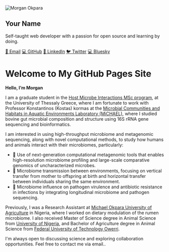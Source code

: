   <div class="sidebar">
    <img src="https://x.com/morganokpara/photo/morganokpara" alt="Morgan Okpara">
    <h2>Your Name</h2>
    <p>Self-taught web developer with a passion for open source and learning by doing.</p>
    <a href="mailto:mokpara@uth.gr">📧 Email</a>
    <a href="https://github.com/morganokpara" target="_blank">💻 GitHub</a>
    <a href="https://linkedin.com/in/morgan-o-okpara-66a23325" target="_blank">💼 LinkedIn</a>
    <a href="https://twitter.com/morganokpara" target="_blank">🐦 Twitter</a>
    <a href="https://bsky.app/profile/morganokpara.bsky.social" target="_blank">💻 Bluesky</a>
  </div>

  <div class="content">
    <h1>Welcome to My GitHub Pages Site</h1>


**Hello, I’m Morgan**

I am a graduate student in the [Host Microbe Interactions MSc program](https://hosmic.uth.gr), at the University of Thessaly Greece, where I am fortunate to work with Professor Konstantinos (Kostas) kormas at the [Microbial Communities and Habitats in Aquatic Environments Laboratory (MiCHAEL)](https://sites.google.com/site/kkormas), where I studied bovine gut microbial composition and structure using 16S rRNA gene sequencing and bioinformatics.

I am interested in using high-throughput microbiome and metagenomic sequencing, along with novel computational methods, to study how humans and animals interact with their microbiomes, particularly:
- 🧬 Use of next-generation computational metagenomic tools that enables high-resolution microbiome profiling and large-scale comparative genomics of uncharacterized microbes.  
- 👶 Microbiome transmission between environments, focusing on vertical transfer from mother to offspring at birth and horizontal transfer between individuals sharing the same environment. 
- 🦠 Microbiome influence on pathogen virulence and antibiotic resistance in infections by integrating longitudinal microbiome and pathogen sequencing.  

Previously, I was a Research Assistant at [Michael Okpara University of Agriculture](https://mouau.edu.ng) in Nigeria, where I worked on dietary modulation of the rumen microbiome. I also received Master of Science degree in Animal Science from [University of Nigeria](https://www.unn.edu.ng), and Bachelor of Agriculture degree in Animal Science from [Federal University of Technology Owerri](https://futo.edu.ng).

I'm always open to discussing science and exploring collaboration opportunities. Feel free to contact me via email..
